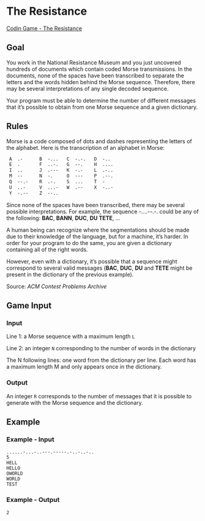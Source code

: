 # The Resistance

[Codin Game - The Resistance](https://www.codingame.com/training/expert/the-resistance)

## Goal

You work in the National Resistance Museum and you just uncovered hundreds of documents which contain coded Morse transmissions. In the documents, none of the spaces have been transcribed to separate the letters and the words hidden behind the Morse sequence. Therefore, there may be several interpretations of any single decoded sequence.

Your program must be able to determine the number of different messages that it’s possible to obtain from one Morse sequence and a given dictionary.

## Rules

Morse is a code composed of dots and dashes representing the letters of the alphabet. Here is the transcription of an alphabet in Morse:

```txt
 A  .-      B  -...   C  -.-.   D  -..
 E  .       F  ..-.   G  --.    H  ....
 I  ..      J  .---   K  -.-    L  .-..
 M  --      N  -.     O  ---    P  .--.
 Q  --.-    R  .-.    S  ...    T  -
 U  ..-     V  ...-   W  .--    X  -..-
 Y  -.--    Z  --..
```

Since none of the spaces have been transcribed, there may be several possible interpretations. For example, the sequence -....--.-. could be any of the following: __BAC__, __BANN__, __DUC__, __DU TETE__, ...

A human being can recognize where the segmentations should be made due to their knowledge of the language, but for a machine, it’s harder. In order for your program to do the same, you are given a dictionary containing all of the right words.

However, even with a dictionary, it’s possible that a sequence might correspond to several valid messages (__BAC__, __DUC__, __DU__ and __TETE__ might be present in the dictionary of the previous example).

Source: _ACM Contest Problems Archive_

## Game Input

### Input

Line 1: a Morse sequence with a maximum length `L`

Line 2: an integer `N` corresponding to the number of words in the dictionary

The N following lines: one word from the dictionary per line. Each word has a maximum length M and only appears once in the dictionary.

### Output

An integer `R` corresponds to the number of messages that it is possible to generate with the Morse sequence and the dictionary.

## Example

### Example - Input

```text
......-...-..---.-----.-..-..-..
5
HELL
HELLO
OWORLD
WORLD
TEST
```

### Example - Output

```text
2
```
